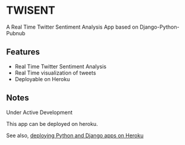 # TWISENT

A Real Time Twitter Sentiment Analysis App based on Django-Python-Pubnub

## Features

- Real Time Twitter Sentiment Analysis
- Real Time visualization of tweets
- Deployable on Heroku

## Notes

Under Active Development

This app can be deployed on heroku.

See also, [deploying Python and Django apps on Heroku](https://devcenter.heroku.com/articles/deploying-python)

